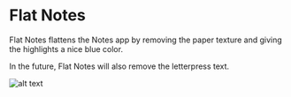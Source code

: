 Flat Notes
===

Flat Notes flattens the Notes app by removing the paper texture and giving the highlights a nice blue color.

In the future, Flat Notes will also remove the letterpress text.

![alt text](http://i.imgur.com/iWlC2oN.png)
